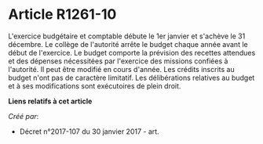 # Article R1261-10

L'exercice budgétaire et comptable débute le 1er janvier et s'achève le 31 décembre. Le collège de l'autorité arrête le
budget chaque année avant le début de l'exercice. Le budget comporte la prévision des recettes attendues et des dépenses
nécessitées par l'exercice des missions confiées à l'autorité. Il peut être modifié en cours d'année. Les crédits inscrits au
budget n'ont pas de caractère limitatif. Les délibérations relatives au budget et à ses modifications sont exécutoires de
plein droit.

**Liens relatifs à cet article**

_Créé par_:

  - Décret n°2017-107 du 30 janvier 2017 - art.
